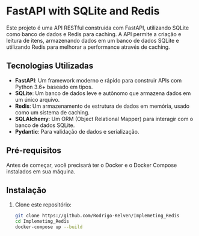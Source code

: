 # FastAPI with SQLite and Redis

Este projeto é uma API RESTful construída com FastAPI, utilizando SQLite como banco de dados e Redis para caching. A API permite a criação e leitura de itens, armazenando dados em um banco de dados SQLite e utilizando Redis para melhorar a performance através de caching.

## Tecnologias Utilizadas

- **FastAPI**: Um framework moderno e rápido para construir APIs com Python 3.6+ baseado em tipos.
- **SQLite**: Um banco de dados leve e autônomo que armazena dados em um único arquivo.
- **Redis**: Um armazenamento de estrutura de dados em memória, usado como um sistema de caching.
- **SQLAlchemy**: Um ORM (Object Relational Mapper) para interagir com o banco de dados SQLite.
- **Pydantic**: Para validação de dados e serialização.


## Pré-requisitos

Antes de começar, você precisará ter o Docker e o Docker Compose instalados em sua máquina.

## Instalação

1. Clone este repositório:

   ```bash
   git clone https://github.com/Rodrigo-Kelven/Implemeting_Redis
   cd Implemeting_Redis
   docker-compose up --build
